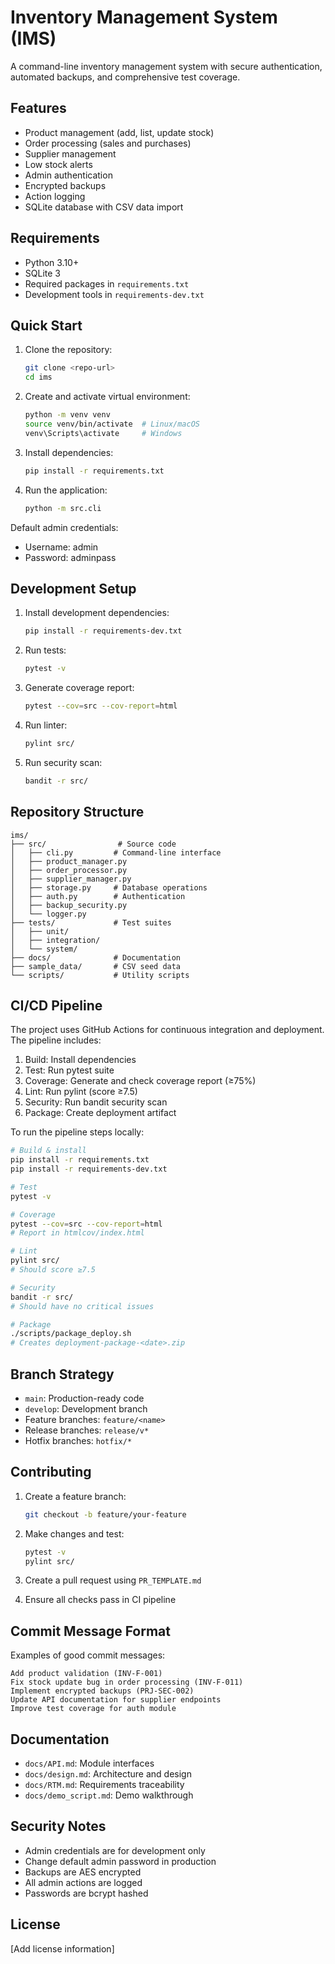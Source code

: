 # Inventory Management System (IMS)

A command-line inventory management system with secure authentication, automated backups, and comprehensive test coverage.

## Features

- Product management (add, list, update stock)
- Order processing (sales and purchases)
- Supplier management
- Low stock alerts
- Admin authentication
- Encrypted backups
- Action logging
- SQLite database with CSV data import

## Requirements

- Python 3.10+
- SQLite 3
- Required packages in `requirements.txt`
- Development tools in `requirements-dev.txt`

## Quick Start

1. Clone the repository:
   ```bash
   git clone <repo-url>
   cd ims
   ```

2. Create and activate virtual environment:
   ```bash
   python -m venv venv
   source venv/bin/activate  # Linux/macOS
   venv\Scripts\activate     # Windows
   ```

3. Install dependencies:
   ```bash
   pip install -r requirements.txt
   ```

4. Run the application:
   ```bash
   python -m src.cli
   ```

Default admin credentials:
- Username: admin
- Password: adminpass

## Development Setup

1. Install development dependencies:
   ```bash
   pip install -r requirements-dev.txt
   ```

2. Run tests:
   ```bash
   pytest -v
   ```

3. Generate coverage report:
   ```bash
   pytest --cov=src --cov-report=html
   ```

4. Run linter:
   ```bash
   pylint src/
   ```

5. Run security scan:
   ```bash
   bandit -r src/
   ```

## Repository Structure

```
ims/
├── src/                # Source code
│   ├── cli.py         # Command-line interface
│   ├── product_manager.py
│   ├── order_processor.py
│   ├── supplier_manager.py
│   ├── storage.py     # Database operations
│   ├── auth.py        # Authentication
│   ├── backup_security.py
│   └── logger.py
├── tests/             # Test suites
│   ├── unit/
│   ├── integration/
│   └── system/
├── docs/              # Documentation
├── sample_data/       # CSV seed data
└── scripts/           # Utility scripts
```

## CI/CD Pipeline

The project uses GitHub Actions for continuous integration and deployment. The pipeline includes:

1. Build: Install dependencies
2. Test: Run pytest suite
3. Coverage: Generate and check coverage report (≥75%)
4. Lint: Run pylint (score ≥7.5)
5. Security: Run bandit security scan
6. Package: Create deployment artifact

To run the pipeline steps locally:

```bash
# Build & install
pip install -r requirements.txt
pip install -r requirements-dev.txt

# Test
pytest -v

# Coverage
pytest --cov=src --cov-report=html
# Report in htmlcov/index.html

# Lint
pylint src/
# Should score ≥7.5

# Security
bandit -r src/
# Should have no critical issues

# Package
./scripts/package_deploy.sh
# Creates deployment-package-<date>.zip
```

## Branch Strategy

- `main`: Production-ready code
- `develop`: Development branch
- Feature branches: `feature/<name>`
- Release branches: `release/v*`
- Hotfix branches: `hotfix/*`

## Contributing

1. Create a feature branch:
   ```bash
   git checkout -b feature/your-feature
   ```

2. Make changes and test:
   ```bash
   pytest -v
   pylint src/
   ```

3. Create a pull request using `PR_TEMPLATE.md`

4. Ensure all checks pass in CI pipeline

## Commit Message Format

Examples of good commit messages:

```
Add product validation (INV-F-001)
Fix stock update bug in order processing (INV-F-011)
Implement encrypted backups (PRJ-SEC-002)
Update API documentation for supplier endpoints
Improve test coverage for auth module
```

## Documentation

- `docs/API.md`: Module interfaces
- `docs/design.md`: Architecture and design
- `docs/RTM.md`: Requirements traceability
- `docs/demo_script.md`: Demo walkthrough

## Security Notes

- Admin credentials are for development only
- Change default admin password in production
- Backups are AES encrypted
- All admin actions are logged
- Passwords are bcrypt hashed

## License

[Add license information]